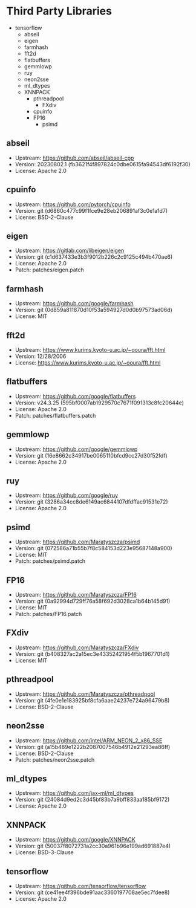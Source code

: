 # Third Party Libraries

- tensorflow
    - abseil
    - eigen
    - farmhash
    - fft2d
    - flatbuffers
    - gemmlowp
    - ruy
    - neon2sse
    - ml\_dtypes
    - XNNPACK
        - pthreadpool
            - FXdiv
        - cpuinfo
        - FP16
            - psimd

## abseil

- Upstream: <https://github.com/abseil/abseil-cpp>
- Version: 20230802.1 (fb3621f4f897824c0dbe0615fa94543df6192f30)
- License: Apache 2.0

## cpuinfo

- Upstream: <https://github.com/pytorch/cpuinfo>
- Version: git (d6860c477c99f1fce9e28eb206891af3c0e1a1d7)
- License: BSD-2-Clause

## eigen

- Upstream: <https://gitlab.com/libeigen/eigen>
- Version: git (c1d637433e3b3f9012b226c2c9125c494b470ae6)
- License: Apache 2.0
- Patch: patches/eigen.patch

## farmhash

- Upstream: <https://github.com/google/farmhash>
- Version: git (0d859a811870d10f53a594927d0d0b97573ad06d)
- License: MIT

## fft2d

- Upstream: <https://www.kurims.kyoto-u.ac.jp/~ooura/fft.html>
- Version: 12/28/2006
- License: <https://www.kurims.kyoto-u.ac.jp/~ooura/fft.html>

## flatbuffers

- Upstream: <https://github.com/google/flatbuffers>
- Version: v24.3.25 (595bf0007ab1929570c7671f091313c8fc20644e)
- License: Apache 2.0
- Patch: patches/flatbuffers.patch

## gemmlowp

- Upstream: <https://github.com/google/gemmlowp>
- Version: git (16e8662c34917be0065110bfcd9cc27d30f52fdf)
- License: Apache 2.0

## ruy

- Upstream: <https://github.com/google/ruy>
- Version: git (3286a34cc8de6149ac6844107dfdffac91531e72)
- License: Apache 2.0

## psimd

- Upstream: <https://github.com/Maratyszcza/psimd>
- Version: git (072586a71b55b7f8c584153d223e95687148a900)
- License: MIT
- Patch: patches/psimd.patch

## FP16

- Upstream: <https://github.com/Maratyszcza/FP16>
- Version: git (0a92994d729ff76a58f692d3028ca1b64b145d91)
- License: MIT
- Patch: patches/FP16.patch

## FXdiv

- Upstream: <https://github.com/Maratyszcza/FXdiv>
- Version: git (b408327ac2a15ec3e43352421954f5b1967701d1)
- License: MIT

## pthreadpool

- Upstream: <https://github.com/Maratyszcza/pthreadpool>
- Version: git (4fe0e1e183925bf8cfa6aae24237e724a96479b8)
- License: BSD-2-Clause

## neon2sse

- Upstream: <https://github.com/intel/ARM_NEON_2_x86_SSE>
- Version: git (a15b489e1222b2087007546b4912e21293ea86ff)
- License: BSD-2-Clause
- Patch: patches/neon2sse.patch

## ml\_dtypes

- Upstream: <https://github.com/jax-ml/ml_dtypes>
- Version: git (24084d9ed2c3d45bf83b7a9bff833aa185bf9172)
- License: Apache 2.0

## XNNPACK

- Upstream: <https://github.com/google/XNNPACK>
- Version: git (50037f8072731a2cc30a961b96e199ad691887e4)
- License: BSD-3-Clause

## tensorflow

- Upstream: <https://github.com/tensorflow/tensorflow>
- Version: git (ce41ee4f396bde91aac3360197708ae5ec7fdee8)
- License: Apache 2.0

